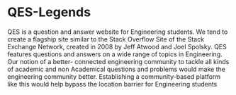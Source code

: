 # QES-Legends
QES is a question and answer website for Engineering students. We tend to create a flagship site similar to the Stack Overflow Site of the Stack Exchange Network, created in 2008 by Jeff Atwood and Joel Spolsky. QES features questions and answers on a wide range of topics in Engineering. Our notion of a better- connected engineering community to tackle all kinds of academic and non Academical questions and problems would make the engineering community better. Establishing a community-based platform like this would help bypass the location barrier for Engineering students


